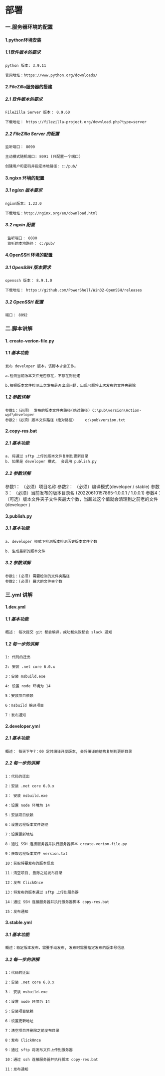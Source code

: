 # 部署

 ### 一.服务器环境的配置

   #### 1.python环境安装      
   ##### 1.1软件版本的要求
    python 版本: 3.9.11

    官网地址：https://www.python.org/downloads/
   
   #### 2.FileZilla服务器的搭建
   ##### 2.1 软件版本的要求
    
    FileZilla Server 版本： 0.9.60

    下载地址： https://filezilla-project.org/download.php?type=server
   
   ##### 2.2 FileZilla Server 的配置
    
    监听端口： 8090

    主动模式随机端口: 8091 (只配置一个端口)

    创建用户和密码并指定本地路径: c:/pub/

  #### 3.ngixn 环境的配置
  ##### 3.1 ngixn 版本要求

    ngixn版本: 1.23.0
    
    下载地址：http://nginx.org/en/download.html

 ##### 3.2 ngxin 配置
   
     监听端口： 8080
     监听的本地路径： c:/pub/

  #### 4.OpenSSH 环境的配置

  ##### 3.1 OpenSSH 版本要求
    
    openssh 版本： 8.9.1.0

    下载地址： https://github.com/PowerShell/Win32-OpenSSH/releases
  
  ##### 3.2 OpenSSH 配置

    端口： 8092


### 二.脚本讲解

 #### 1. create-verion-file.py 
 ##### 1.1 基本功能
    
    发布 developer 版本，该脚本才会工作。

    a.检测当前版本文件是否存在，不存在则创建

    b.根据版本文件检测上次发布是否出现问题，出现问题将上次发布的文件夹删除    
    

##### 1.2 参数详解
    
    参数1：（必须） 发布的版本文件夹路径(绝对路径) C:\pub\version\Action-wpf\developer
    参数2：（必须）版本文件路径（绝对路径）    c:\pub\version.txt


#### 2.copy-res.bat
##### 2.1 基本功能

    a. 将通过 sftp 上传的版本文件复制到更新目录
    b. 如果是 developer 模式， 会调用 publish.py

##### 2.2 参数详解
   
   参数1： （必须）项目名称 
   参数2： （必须）编译模式(developer / stable)
   参数3： （必须）当前发布的版本目录名 (20220610157865-1.0.0.1 / 1.0.0.1)
   参数4： （可选）版本文件夹子文件夹最大个数，当超过这个值就会清理到之前老的文件(developer )


#### 3.publish.py 
##### 3.1 基本功能

    a. developer 模式下检测版本检测历史版本文件个数

    b. 生成最新的版本文件

##### 3.2 参数详解

    参数1：(必须) 需要检测的文件夹路径
    参数2：(必须) 最大的文件夹个数
 

### 三.yml 讲解
 #### 1.dev.yml 
 ##### 1.1 基本功能

    概述： 每次提交 git 都会编译，成功和失败都会 slack 通知    

##### 1.2 每一步的讲解

    1: 代码的迁出

    2: 安装 .net core 6.0.x

    3：安装 msbuild.exe

    4: 设置 node 环境为 14

    5：安装项目依赖

    6：msbuild 编译项目

    7：发布通知


#### 2.developer.yml
##### 2.1 基本功能

    概述： 每天下午7：00 定时编译开发版本, 会将编译的结构复制到更新目录

##### 2.2 每一步的讲解

    1：代码的迁出

    2：安装 .net core 6.0.x

    3： 安装 msbuild.exe

    4：设置 node 环境为 14

    5：安装项目依赖

    6：设置远程版本文件路径

    7：设置更新地址

    8：通过 SSH 连接服务器并执行服务器脚本 create-verion-file.py

    9：获取远程版本文件 version.txt

    10：获取将要发布的版本信息

    11：清空项目, 删除之前发布目录

    12：发布 ClickOnce

    13：将发布的版本通过 sftp 上传到服务器

    14：通过 SSH 连接服务器并执行服务器脚本 copy-res.bat

    15：发布通知


#### 3.stable.yml
##### 3.1 基本功能

    概述：稳定版本发布，需要手动发布, 发布时需要指定发布的版本号信息

##### 3.2 每一步的讲解

    1：代码的迁出

    2：安装 .net core 6.0.x

    3： 安装 msbuild.exe

    4：设置 node 环境为 14

    5：安装项目依赖

    6：设置更新地址

    7：清空项目并删除之前发布目录

    8：发布 ClickOnce

    9：通过 sftp 将发布文件上传到服务器

    10：通过 ssh 连接服务器并执行脚本 copy-res.bat

    11：发布通知

